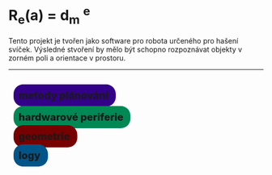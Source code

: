 # R<sub>e</sub>(a) = d<sub>m</sub> <sup>e</sup>

Tento projekt je tvořen jako software pro robota určeného pro hašení svíček.
Výsledné stvoření by mělo být schopno rozpoznávat objekty v zorném poli a 
orientace v prostoru.



---

<a style="padding:0.5em; text-decoration:none; margin:0.5em; border-radius:0.95em; background-color:#308; font-size: 20px; font-weight:800;" href=./utils/planners/planner/plans/metody_planovani.md>metody plánování </a> 
=======

<a style="padding:0.5em; text-decoration:none; margin:0.5em; border-radius:0.95em; background-color:#085; font-size: 20px; font-weight:800;" href=./utils/planners/planner/plans/metody_planovani.md>hardwarové periferie </a> 

 <a style="padding:0.5em; text-decoration:none; margin:0.5em; border-radius:0.95em; background-color:#700; font-size: 20px; font-weight:800;" href=./utils/planners/planner/plans/metody_planovani.md>geometrie </a> 

 <a style="padding:0.5em; text-decoration:none; margin:0.5em; border-radius:0.95em; background-color:#058; font-size: 20px; font-weight:800;" href=./utils/planners/planner/plans/metody_planovani.md>logy </a>